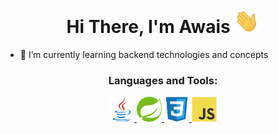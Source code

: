 <h1 align="Center">  Hi There, I'm Awais <img src="https://raw.githubusercontent.com/ABSphreak/ABSphreak/master/gifs/Hi.gif" width="40px" /> </h1>

- 🌱 I’m currently learning backend technologies and concepts


<h3 align="center">Languages and Tools:</h3>

<p align="center"> 
<a href="https://www.java.com" target="_blank" rel="noreferrer">
    <img src="https://raw.githubusercontent.com/devicons/devicon/master/icons/java/java-original.svg" alt="java" width="40" height="40"/> 
</a>
<a href="https://spring.io/" target="_blank" rel="noreferrer">
    <img src="https://raw.githubusercontent.com/devicons/devicon/master/icons/spring/spring-original.svg" alt="spring" width="40" height="40"/>
</a>
<a href="https://developer.mozilla.org/en-US/docs/Web/CSS" target="_blank" rel="noreferrer">
  <img src="https://raw.githubusercontent.com/devicons/devicon/master/icons/css3/css3-original.svg" alt="css" width="40" height="40"/> 
</a>
<a href="https://developer.mozilla.org/en-US/docs/Web/JavaScript" target="_blank" rel="noreferrer">
  <img src="https://raw.githubusercontent.com/devicons/devicon/master/icons/javascript/javascript-original.svg" alt="javascript" width="40" height="40"/> 
</a>
</p>




<!---
Aw4is/Aw4is is a ✨ special ✨ repository because its `README.md` (this file) appears on your GitHub profile.
You can click the Preview link to take a look at your changes.
--->
